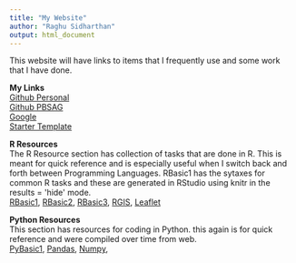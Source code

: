 ```yaml
---
title: "My Website"
author: "Raghu Sidharthan"
output: html_document
---
```


This website will have links to items that I frequently use and some work that I have done.

**My Links**  
[Github Personal](https://github.com/)  
[Github PBSAG](https://github.com/orgs/pbsag/dashboard)  
[Google](https://www.google.com/)  
[Starter Template](https://sidharthanr.github.io/Resource/Starter)  

**R Resources**  
The R Resource section has collection of tasks that are done in R. This is meant for quick reference and is especially useful when I switch back and forth between Programming Languages. RBasic1 has the sytaxes for common R tasks and these are  generated in RStudio using knitr in the results = 'hide' mode.  
[RBasic1](https://sidharthanr.github.io/Resource/RBasic1),
[RBasic2](https://sidharthanr.github.io/Resource/RBasic2),
[RBasic3](https://sidharthanr.github.io/Resource/RBasic3),
[RGIS](https://sidharthanr.github.io/Resource/RGIS),
[Leaflet](https://sidharthanr.github.io/Resource/Leaflet)

**Python Resources**  
This section has resources for coding in Python. this again is for quick reference and were compiled over time from web.  
[PyBasic1](https://sidharthanr.github.io/Resource/PyBasic1),
[Pandas](https://sidharthanr.github.io/Resource/Pandas),
[Numpy](https://sidharthanr.github.io/Resource/Numpy),